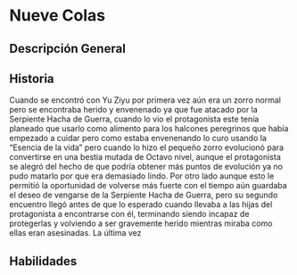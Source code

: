 # Nueve Colas
## Descripción General
## Historia
Cuando se encontró con Yu Ziyu por primera vez aún era un zorro normal pero se encontraba herido y envenenado ya que fue atacado por la Serpiente Hacha de Guerra, cuando lo vio el protagonista  este tenía planeado que usarlo como alimento para los halcones peregrinos que había empezado a cuidar pero como estaba envenenando lo curo usando la “Esencia de la vida” pero cuando lo hizo el pequeño zorro evolucionó para convertirse en una bestia mutada de Octavo nivel, aunque el protagonista se alegró del hecho de que podría obtener más puntos de evolución ya no pudo matarlo por que era demasiado lindo.
Por otro lado aunque esto le permitió la oportunidad de volverse más fuerte con el tiempo aún guardaba el deseo de vengarse de la Serpiente Hacha de Guerra, pero su segundo encuentro llegó antes de que lo esperado cuando llevaba a las hijas del protagonista a encontrarse con él, terminando siendo incapaz de protegerlas y volviendo a ser gravemente herido mientras miraba como ellas eran asesinadas.
La última vez 
## Habilidades